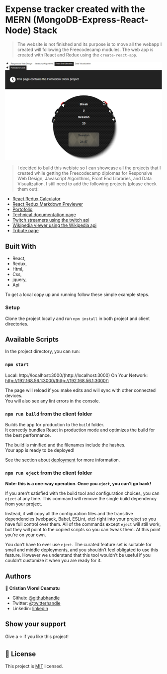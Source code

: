 # Expense tracker created with the MERN (MongoDB-Express-React-Node) Stack

> The website is not finished and its purpose is to move all the webapp I created will following the Freecodecamp modules. The web app is created with React and Redux using the `create-react-app`.

![screenshot](./.github/app-screenshot.png)

> I decided to build this webiste so I can showcase all the projects that I created while getting the Freecodecamp diplomas for Responsive Web Design, Javascript Algorithms, Front End Libraries, and Data Visualization. I still need to add the following projects (please check them out):
  - [React Redux Calculator](https://codepen.io/crisDevMM/full/ZjqKza)
  - [React Redux Markdown Previewer](https://codepen.io/crisDevMM/full/pZJQXR)
  - [Portofolio](https://codepen.io/crisDevMM/full/PaVEXW)
  - [Technical documentation page](https://codepen.io/crisDevMM/full/VdgvXE)
  - [Twitch streamers using the twitch api](https://codepen.io/crisDevMM/full/jaYKXP)
  - [Wikipedia viewer using the Wikipedia api](https://codepen.io/crisDevMM/full/LzRpEW)
  - [Tribute page](https://codepen.io/crisDevMM/full/ayPwab)

## Built With

- React,
- Redux,
- Html,
- Css,
- jquery,
- Api

To get a local copy up and running follow these simple example steps.

### Setup

Clone the project locally and run `npm install` in both project and client directories.

## Available Scripts

In the project directory, you can run:

### `npm start`

Local:            http://localhost:3000/(http://localhost:3000)
On Your Network:  http://192.168.56.1:3000/(http://192.168.56.1:3000/)

The page will reload if you make edits and will sync with other connected devices.<br />
You will also see any lint errors in the console.

### `npm run build` from the client folder

Builds the app for production to the `build` folder.<br />
It correctly bundles React in production mode and optimizes the build for the best performance.

The build is minified and the filenames include the hashes.<br />
Your app is ready to be deployed!

See the section about [deployment](https://facebook.github.io/create-react-app/docs/deployment) for more information.

### `npm run eject` from the client folder

**Note: this is a one-way operation. Once you `eject`, you can’t go back!**

If you aren’t satisfied with the build tool and configuration choices, you can `eject` at any time. This command will remove the single build dependency from your project.

Instead, it will copy all the configuration files and the transitive dependencies (webpack, Babel, ESLint, etc) right into your project so you have full control over them. All of the commands except `eject` will still work, but they will point to the copied scripts so you can tweak them. At this point you’re on your own.

You don’t have to ever use `eject`. The curated feature set is suitable for small and middle deployments, and you shouldn’t feel obligated to use this feature. However we understand that this tool wouldn’t be useful if you couldn’t customize it when you are ready for it.


## Authors

👤 **Cristian Viorel Ceamatu**

- Github: [@githubhandle](https://github.com/cristianCeamatu)
- Twitter: [@twitterhandle](https://twitter.com/CeamatuV)
- Linkedin: [linkedin](https://www.linkedin.com/in/ceamatu-cristian-viorel-7a5469136/)


## Show your support

Give a ⭐️ if you like this project!


## 📝 License

This project is [MIT](lic.url) licensed.
